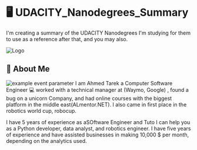 
# 🖥️ UDACITY_Nanodegrees_Summary

I'm creating a summary of the UDACITY Nanodegrees I'm studying for them to use as a reference after that, and you may also.


![Logo](https://i.ibb.co/w6kBj8B/Studying-Summary-For-UDACITY-Nanodegrees.png)


## 🚀 About Me
![example event parameter](https://img.shields.io/badge/LinkedIn-My%20Linkedin%20Profile-blue)
I am Ahmed Tarek a Computer Software Engineer 💻 worked with a technical manager at (Waymo, Google) , found a bug on a unicorn Company, and had online courses with the biggest platform in the middle east(ALmentor.NET). I also came in first place in the robotics world cup, robocup.

I have 5 years of experience as aSOftware Engineer and Tuto I can help you as a Python developer, data analyst, and robotics engineer. I have five years of experience and have assisted businesses in making 10,000 $ per month, depending on the analytics used.

